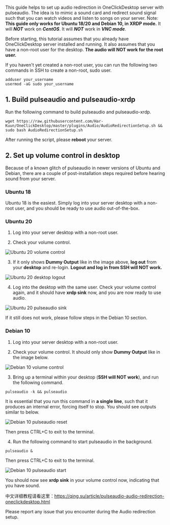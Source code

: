 This guide helps to set up audio redirection in OneClickDesktop server with pulseaudio.  The idea is to mimic a sound card and redirect sound signal such that you can watch videos and listen to songs on your server.
Note: **This guide only works for Ubuntu 18/20 and Debian 10, in XRDP mode.**  It will ***NOT*** work on ***CentOS***.  It will ***NOT*** work in ***VNC mode***.

Before starting, this tutorial assumes that you already have OneClickDesktop server installed and running.  It also assumes that you have a non-root user for the desktop.  **The audio will NOT work for the root user.**

If you haven't yet created a non-root user, you can run the following two commands in SSH to create a non-root, sudo user.
```
adduser your_username
usermod -aG sudo your_username
```

## 1. Build pulseaudio and pulseaudio-xrdp
Run the following command to build pulseaudio and pulseaudio-xrdp.
```
wget https://raw.githubusercontent.com/Har-Kuun/OneClickDesktop/master/plugins/Audio/AudioRedirectionSetup.sh && sudo bash AudioRedirectionSetup.sh
```
After running the script, please **reboot** your server.

## 2. Set up volume control in desktop
Because of a known glitch of pulseaudio in newer versions of Ubuntu and Debian, there are a couple of post-installation steps required before hearing sound from your server.

### Ubuntu 18
Ubuntu 18 is the easiest.  Simply log into your server desktop with a non-root user, and you should be ready to use audio out-of-the-box.

### Ubuntu 20
1. Log into your server desktop with a non-root user.

2. Check your volume control.

![Ubuntu 20 volume control](https://raw.githubusercontent.com/Har-Kuun/OneClickDesktop/master/plugins/Audio/Ubuntu20_1.png)

3. If it only shows **Dummy Output** like in the image above, **log out** from your **desktop** and re-login.  **Logout and log in from SSH will NOT work.**

![Ubuntu 20 desktop logout](https://raw.githubusercontent.com/Har-Kuun/OneClickDesktop/master/plugins/Audio/Ubuntu20_2.png)

4. Log into the desktop with the same user.  Check your volume control again, and it should have **xrdp sink** now, and you are now ready to use audio.

![Ubuntu 20 pulseaudio sink](https://raw.githubusercontent.com/Har-Kuun/OneClickDesktop/master/plugins/Audio/Ubuntu20_3.png)

If it still does not work, please follow steps in the Debian 10 section.

### Debian 10
1. Log into your server desktop with a non-root user.

2. Check your volume control.  It should only show **Dummy Output** like in the image below.

![Debian 10 volume control](https://raw.githubusercontent.com/Har-Kuun/OneClickDesktop/master/plugins/Audio/Debian_1.png)

3. Bring up a terminal within your desktop (**SSH will NOT work**), and run the following command.
```
pulseaudio -k && pulseaudio
```
It is essential that you run this command in **a single line**, such that it produces an internal error, forcing itself to stop.  You should see outputs similar to below.

![Debian 10 pulseaudio reset](https://raw.githubusercontent.com/Har-Kuun/OneClickDesktop/master/plugins/Audio/Debian_2.png)

Then press CTRL+C to exit to the terminal.

4. Run the following command to start pulseaudio in the background.
```
pulseaudio &
```
Then press CTRL+C to exit to the terminal.

![Debian 10 pulseaudio start](https://raw.githubusercontent.com/Har-Kuun/OneClickDesktop/master/plugins/Audio/Debian_3.png)

You should now see **xrdp sink** in your volume control now, indicating that you have sound.

中文详细教程请看这里：https://qing.su/article/pulseaudio-audio-redirection-oneclickdesktop.html

Please report any issue that you encounter during the Audio redirection setup.
